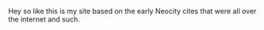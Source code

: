 Hey so like this is my site based on the early Neocity cites that were all over the internet and such.

